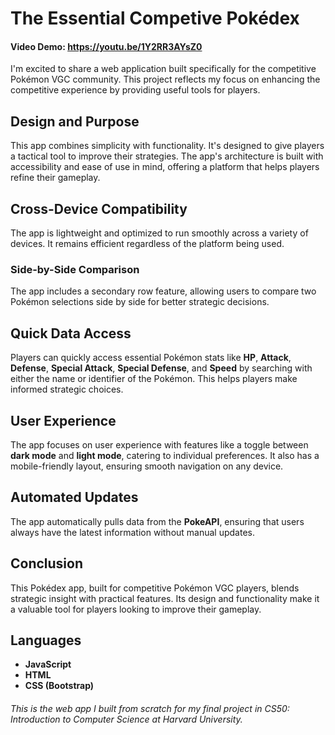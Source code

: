 # The Essential Competive Pokédex

#### Video Demo: https://youtu.be/1Y2RR3AYsZ0

I'm excited to share a web application built specifically for the competitive Pokémon VGC community. This project reflects my focus on enhancing the competitive experience by providing useful tools for players.

## Design and Purpose

This app combines simplicity with functionality. It's designed to give players a tactical tool to improve their strategies. The app's architecture is built with accessibility and ease of use in mind, offering a platform that helps players refine their gameplay.

## Cross-Device Compatibility

The app is lightweight and optimized to run smoothly across a variety of devices. It remains efficient regardless of the platform being used.

### Side-by-Side Comparison

The app includes a secondary row feature, allowing users to compare two Pokémon selections side by side for better strategic decisions.

## Quick Data Access

Players can quickly access essential Pokémon stats like **HP**, **Attack**, **Defense**, **Special Attack**, **Special Defense**, and **Speed** by searching with either the name or identifier of the Pokémon. This helps players make informed strategic choices.

## User Experience

The app focuses on user experience with features like a toggle between **dark mode** and **light mode**, catering to individual preferences. It also has a mobile-friendly layout, ensuring smooth navigation on any device.

## Automated Updates

The app automatically pulls data from the **PokeAPI**, ensuring that users always have the latest information without manual updates.

## Conclusion

This Pokédex app, built for competitive Pokémon VGC players, blends strategic insight with practical features. Its design and functionality make it a valuable tool for players looking to improve their gameplay.

## Languages
- **JavaScript**
- **HTML**
- **CSS (Bootstrap)**

###### This is the web app I built from scratch for my final project in CS50: Introduction to Computer Science at Harvard University.
